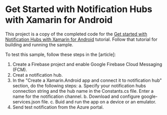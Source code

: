 # Get Started with Notification Hubs with Xamarin for Android

This project is a copy of the completed code for the [Get started with Notification Hubs with Xamarin for Android](https://azure.microsoft.com/documentation/articles/partner-xamarin-notification-hubs-android-get-started/) tutorial. Follow that tutorial for building and running the sample.

To test this sample, follow these steps in the [article]:

1. Create a Firebase project and enable Google Firebase Cloud Messaging (FCM).
2. Creat a notification hub. 
3. In the "Create a Xamarin.Android app and connect it to notification hub" section, do the following steps:
    a. Specify your notification hubs connection string and the hub name in the Constants.cs file. Enter a name for the notification channel. 
    b. Download and configure google-services.json file. 
    c. Buid and run the app on a device or an emulator.
4. Send test notification from the Azure portal.

